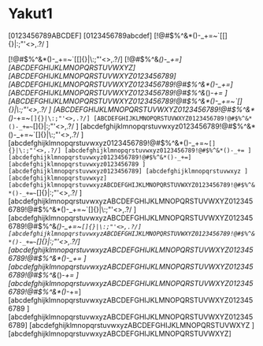 # Yakut1
 [0123456789ABCDEF]
[0123456789abcdef]
 [!@#$%^&*()-_+=~`[[]{}|\:;"'<>,.?/ ]

 [!@#$%^&*()-_+=~`[[]{}|\:;"'<>,.?/]
[!@#$%^&*()-_+=]
[ABCDEFGHIJKLMNOPQRSTUVWXYZ]
[ABCDEFGHIJKLMNOPQRSTUVWXYZ0123456789]
[ABCDEFGHIJKLMNOPQRSTUVWXYZ0123456789!@#$%^&*()-_+=]
[ABCDEFGHIJKLMNOPQRSTUVWXYZ0123456789!@#$%^&*()-_+= ][ABCDEFGHIJKLMNOPQRSTUVWXYZ0123456789!@#$%^&*()-_+=~`[]{}|\:;"'<>,.?/ ]
[ABCDEFGHIJKLMNOPQRSTUVWXYZ0123456789!@#$%^&*()-_+=~`[]{}|\:;"'<>,.?/]
[ABCDEFGHIJKLMNOPQRSTUVWXYZ0123456789!@#$%^&*()-_+=~`[]{}|\:;"'<>,.?/ ]
[abcdefghijklmnopqrstuvwxyz0123456789!@#$%^&*()-_+=~`[]{}|\:;"'<>,.?/ ]
[abcdefghijklmnopqrstuvwxyz0123456789!@#$%^&*()-_+=~`[]{}|\:;"'<>,.?/]
[abcdefghijklmnopqrstuvwxyz0123456789!@#$%^&*()-_+= ]
[abcdefghijklmnopqrstuvwxyz0123456789!@#$%^&*()-_+=]
[abcdefghijklmnopqrstuvwxyz0123456789 ]
[abcdefghijklmnopqrstuvwxyz0123456789]
[abcdefghijklmnopqrstuvwxyz ]
[abcdefghijklmnopqrstuvwxyz]
[abcdefghijklmnopqrstuvwxyzABCDEFGHIJKLMNOPQRSTUVWXYZ0123456789!@#$%^&*()-_+=~`[]{}|\:;"'<>,.?/ ]
[abcdefghijklmnopqrstuvwxyzABCDEFGHIJKLMNOPQRSTUVWXYZ0123456789!@#$%^&*()-_+=~`[]{}|\:;"'<>,.?/ ]
[abcdefghijklmnopqrstuvwxyzABCDEFGHIJKLMNOPQRSTUVWXYZ0123456789!@#$%^&*()-_+=~`[]{}|\:;"'<>,.?/]
[abcdefghijklmnopqrstuvwxyzABCDEFGHIJKLMNOPQRSTUVWXYZ0123456789!@#$%^&*()-_+=~`[]{}|\:;"'<>,.?/]
[abcdefghijklmnopqrstuvwxyzABCDEFGHIJKLMNOPQRSTUVWXYZ0123456789!@#$%^&*()-_+= ]
[abcdefghijklmnopqrstuvwxyzABCDEFGHIJKLMNOPQRSTUVWXYZ0123456789!@#$%^&*()-_+= ]
[abcdefghijklmnopqrstuvwxyzABCDEFGHIJKLMNOPQRSTUVWXYZ0123456789!@#$%^&*()-_+=]
[abcdefghijklmnopqrstuvwxyzABCDEFGHIJKLMNOPQRSTUVWXYZ0123456789 ]
[abcdefghijklmnopqrstuvwxyzABCDEFGHIJKLMNOPQRSTUVWXYZ0123456789]
[abcdefghijklmnopqrstuvwxyzABCDEFGHIJKLMNOPQRSTUVWXYZ ]
[abcdefghijklmnopqrstuvwxyzABCDEFGHIJKLMNOPQRSTUVWXYZ]
